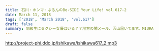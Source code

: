 ```yaml
---
title: 石川・ホンマ・ぶるんのBe-SIDE Your Life! vol.617-2
date: March 11, 2018
tags: ['2018', 'March 2018', 'vol.617']
draft: false
summary: 同級生にセクシー女優はいる？？地方の闇メール、沢山届いてます。MIURA
---
```


http://project-phi.ddo.jp/ishikawa/ishikawa617_2.mp3
